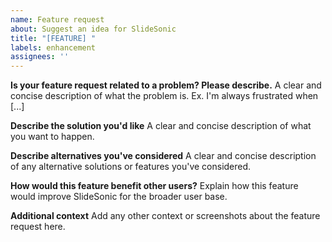 ```yaml
---
name: Feature request
about: Suggest an idea for SlideSonic
title: "[FEATURE] "
labels: enhancement
assignees: ''
---
```


**Is your feature request related to a problem? Please describe.**
A clear and concise description of what the problem is. Ex. I'm always frustrated when [...]

**Describe the solution you'd like**
A clear and concise description of what you want to happen.

**Describe alternatives you've considered**
A clear and concise description of any alternative solutions or features you've considered.

**How would this feature benefit other users?**
Explain how this feature would improve SlideSonic for the broader user base.

**Additional context**
Add any other context or screenshots about the feature request here. 